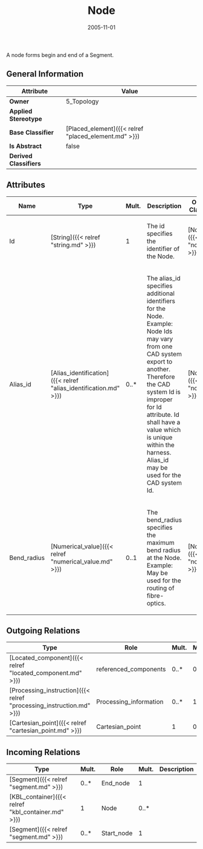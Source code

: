 ﻿---
title: Node
toc: false
type: specs
date: "2005-11-01"
draft: false
specification: KBL
version: 2.3.sr1
documentType: "Recommendation"
elementType: Class
classes:
  - Node
menu_name: kbl-2.3.sr1
---
<p>A node forms begin and end of a Segment.</p>

## General Information

| Attribute               | Value |
|-------------------------|-------|
| **Owner**               | 5_Topology |
| **Applied Stereotype**  |   |
| **Base Classifier**     | [Placed_element]({{< relref "placed_element.md" >}})<br/>  |
| **Is Abstract**         | false |
| **Derived Classifiers** |   |

## Attributes
|  Name  |  Type  |  Mult.  |  Description  |  Owning Classifier  |
|--------|--------|---------|---------------|--------------|
|Id | [String]({{< relref "string.md" >}}) | 1 | <p>The id specifies the identifier of the Node.</p> | [Node]({{< relref "node.md" >}}) |
|Alias_id | [Alias_identification]({{< relref "alias_identification.md" >}}) | 0..* | <p>The alias_id specifies additional identifiers for the Node.  Example: Node Ids may vary from one CAD system export to another.  Therefore the CAD system Id is improper for Id attribute. Id shall have a value which is unique within the harness.  Alias_id may be used for the CAD system Id.</p> | [Node]({{< relref "node.md" >}}) |
|Bend_radius | [Numerical_value]({{< relref "numerical_value.md" >}}) | 0..1 | <p>The bend_radius specifies the maximum bend radius at the Node. Example: May be used for the routing of fibre-optics.</p> | [Node]({{< relref "node.md" >}}) |

## Outgoing Relations
|    Type  |   Role   |   Mult.   |   Mult.   |   Description   |
|----------|----------|-----------|-----------|-----------------|
| [Located_component]({{< relref "located_component.md" >}}) | referenced_components | 0..* | 0..* |  |
| [Processing_instruction]({{< relref "processing_instruction.md" >}}) | Processing_information | 0..* | 1 |  |
| [Cartesian_point]({{< relref "cartesian_point.md" >}}) | Cartesian_point | 1 | 0..* |  |
##  Incoming Relations
|    Type  |   Mult.  |   Role    |   Mult.   |   Description  |
|----------|----------|-----------|-----------|----------------|
| [Segment]({{< relref "segment.md" >}}) | 0..* | End_node | 1 |  |
| [KBL_container]({{< relref "kbl_container.md" >}}) | 1 | Node | 0..* |  |
| [Segment]({{< relref "segment.md" >}}) | 0..* | Start_node | 1 |  |
